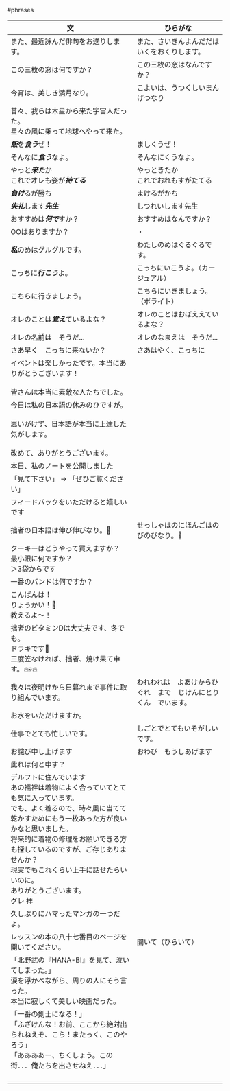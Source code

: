 #phrases

| 文                                                                                                                                                                                   | ひらがな                             |
| ----------------------------------------------------------------------------------------------------------------------------------------------------------------------------------- | -------------------------------- |
| また、最近詠んだ俳句をお送りします。                                                                                                                                                                  | また、さいきんよんだだはいくをおくりします。           |
| この三枚の窓は何ですか？                                                                                                                                                                        | この三枚の窓はなんですか？                    |
| 今宵は、美しき満月なり。                                                                                                                                                                        | こよいは、うつくしいまんげつなり                 |
| 昔々、我らは木星から来た宇宙人だった。  <br>星々の風に乗って地球へやって来た。                                                                                                                                          |                                  |
| ***飯***を***食う***ぜ！                                                                                                                                                                  | ましくうぜ！                           |
| そんなに***食う***なよ。                                                                                                                                                                     | そんなにくうなよ。                        |
| やっと***来た***か<br>これでオレも姿が***持てる***                                                                                                                                                   | やっときたか<br>これでおれもすがたてる            |
| ***負け***るが勝ち                                                                                                                                                                        | まけるがかち                           |
| ***失礼***します***先生***                                                                                                                                                                 | しつれいします先生                        |
| おすすめは***何で***すか？                                                                                                                                                                    | おすすめはなんですか？                      |
| OOはありますか？                                                                                                                                                                           | ・                                |
| ***私***のめはグルグルです。                                                                                                                                                                   | わたしのめはぐるぐるです。                    |
| こっちに***行こう***よ。                                                                                                                                                                     | こっちにいこうよ。（カージュアル）                |
| こちらに行きましょう。                                                                                                                                                                         | こちらにいきましょう。（ポライト）                |
| オレのことは***覚え***ているよな？                                                                                                                                                                | オレのことはおぼええているよな？                 |
| オレの名前は　そうだ...                                                                                                                                                                       | オレのなまえは　そうだ...                   |
| さあ早く　こっちに来ないか？                                                                                                                                                                      | さあはやく、こっちに                       |
| イべントは楽しかったです。本当にありがとうございます！<br><br>皆さんは本当に素敵な人たちでした。                                                                                                                                |                                  |
| 今日は私の日本語の休みのひですが。<br><br>思いがけず、日本語が本当に上達した気がします。<br><br>改めて、ありがとうございます。                                                                                                             |                                  |
| 本日、私のノートを公開しました                                                                                                                                                                     |                                  |
| 「見て下さい」 → 「ぜひご覧ください」                                                                                                                                                                |                                  |
| フィードバックをいただけると嬉しいです                                                                                                                                                                 |                                  |
| 拙者の日本語は伸び伸びなり。🌱                                                                                                                                                                    | せっしゃはのにほんごはのびのびなり。🌱             |
| クーキーはどうやって買えますか？<br>最小限に何ですか？<br>＞3袋からです                                                                                                                                            |                                  |
| 一番のバンドは何ですか？                                                                                                                                                                        |                                  |
| こんばんは！<br>りょうかい！🫡<br>教えるよ〜！                                                                                                                                                        |                                  |
| 拙者のビタミンDは大丈夫です、冬でも。<br>ドラキです🧛<br>三度笠なければ、拙者、焼け果て申す。🔥💀🔥                                                                                                                          |                                  |
| 我々は夜明けから日暮れまで事件に取り組んでいます。                                                                                                                                                           | われわれは　よあけからひぐれ　まで　じけんにとりくん　でいます。 |
| お水をいただけますか。                                                                                                                                                                         |                                  |
| 仕事でとても忙しいです。                                                                                                                                                                        | しごとでとてもいそがしいです。                  |
| お詫び申し上げます                                                                                                                                                                           | おわび　もうしあげます                      |
| 此れは何と申す？                                                                                                                                                                            |                                  |
| デルフトに住んでいます<br>あの襦袢は着物によく合っていてとても気に入っています。<br>でも、よく着るので、時々風に当てて乾かすためにもう一枚あった方が良いかなと思いました。<br>将来的に着物の修理をお願いできる方も探しているのですが、ご存じありませんか？<br>現実でもこれくらい上手に話せたらいいのに。<br>ありがとうございます。<br>グレ 拝 |                                  |
| 久しぶりにハマったマンガの一つだよ。                                                                                                                                                                  |                                  |
| レッスンの本の八十七番目のページを開いてください。                                                                                                                                                           | 開いて（ひらいて）                        |
| 「北野武の『HANA-BI』を見て、泣いてしまった。」<br>涙を浮かべながら、周りの人にそう言った。<br>本当に寂しくて美しい映画だった。                                                                                                             |                                  |
| 「一番の剣士になる！」<br>「ふざけんな！お前、ここから絶対出られねえぞ、こら！またっく、このやろう」<br>「ああああー、ちくしょう。この街．．．俺たちを出させねえ．．．」<br><br>                                                                                    |                                  |
|                                                                                                                                                                                     |                                  |
